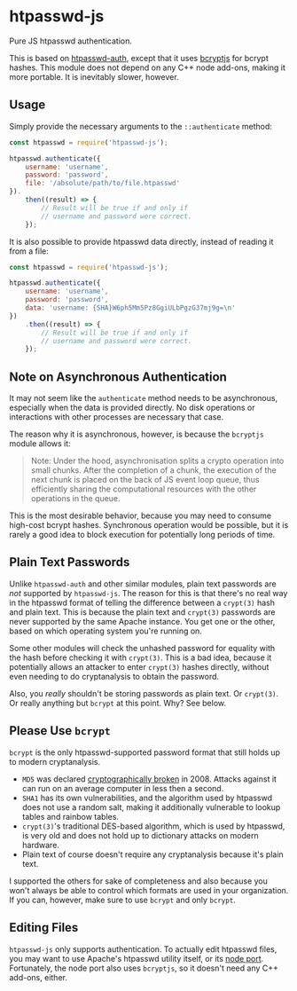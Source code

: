 # htpasswd-js

Pure JS htpasswd authentication.

This is based on [htpasswd-auth](https://www.npmjs.com/package/htpasswd-auth),
except that it uses [bcryptjs](https://www.npmjs.com/package/bcryptjs) for
bcrypt hashes. This module does not depend on any C++ node add-ons, making it
more portable. It is inevitably slower, however.


## Usage
Simply provide the necessary arguments to the `::authenticate` method:

```js
const htpasswd = require('htpasswd-js');

htpasswd.authenticate({
	username: 'username',
	password: 'password',
	file: '/absolute/path/to/file.htpasswd'
}).
	then((result) => {
		// Result will be true if and only if
		// username and password were correct.
	});
```

It is also possible to provide htpasswd data directly, instead of reading it
from a file:

```js
const htpasswd = require('htpasswd-js');

htpasswd.authenticate({
	username: 'username',
	password: 'password',
	data: 'username: {SHA}W6ph5Mm5Pz8GgiULbPgzG37mj9g=\n'
})
	.then((result) => {
		// Result will be true if and only if
		// username and password were correct.
	});
```


## Note on Asynchronous Authentication

It may not seem like the `authenticate` method needs to be asynchronous,
especially when the data is provided directly. No disk operations or
interactions with other processes are necessary that case.

The reason why it is asynchronous, however, is because the `bcryptjs` module
allows it:

> Note: Under the hood, asynchronisation splits a crypto operation into small
> chunks. After the completion of a chunk, the execution of the next chunk is
> placed on the back of JS event loop queue, thus efficiently sharing the
> computational resources with the other operations in the queue.

This is the most desirable behavior, because you may need to consume high-cost
bcrypt hashes. Synchronous operation would be possible, but it is rarely a good
idea to block execution for potentially long periods of time.


## Plain Text Passwords

Unlike `htpasswd-auth` and other similar modules, plain text passwords are
*not* supported by `htpasswd-js`. The reason for this is that there's no real
way in the htpasswd format of telling the difference between a `crypt(3)` hash
and plain text. This is because the plain text and `crypt(3)` passwords are
never supported by the same Apache instance. You get one or the other, based on
which operating system you're running on.

Some other modules will check the unhashed password for equality with the hash
before checking it with `crypt(3)`. This is a bad idea, because it potentially
allows an attacker to enter `crypt(3)` hashes directly, without even needing to
do cryptanalysis to obtain the password.

Also, you *really* shouldn't be storing passwords as plain text. Or `crypt(3)`.
Or really anything but `bcrypt` at this point. Why? See below.


## Please Use `bcrypt`

`bcrypt` is the only htpasswd-supported password format that still holds up to
modern cryptanalysis.

- `MD5` was declared
  [cryptographically broken](https://www.kb.cert.org/vuls/id/836068) in 2008.
  Attacks against it can run on an average computer in less then a second.
- `SHA1` has its own vulnerabilities, and the algorithm used by htpasswd does
  not use a random salt, making it additionally vulnerable to lookup tables and
  rainbow tables.
- `crypt(3)`'s traditional DES-based algorithm, which is used by htpasswd, is
  very old and does not hold up to dictionary attacks on modern hardware.
- Plain text of course doesn't require any cryptanalysis because it's plain
  text.

I supported the others for sake of completeness and also because you won't
always be able to control which formats are used in your organization. If you
can, however, make sure to use `bcrypt` and only `bcrypt`.


## Editing Files

`htpasswd-js` only supports authentication. To actually edit htpasswd files,
you may want to use Apache's htpasswd utility itself, or its
[node port](https://www.npmjs.com/package/htpasswd). Fortunately, the node
port also uses `bcryptjs`, so it doesn't need any C++ add-ons, either.
